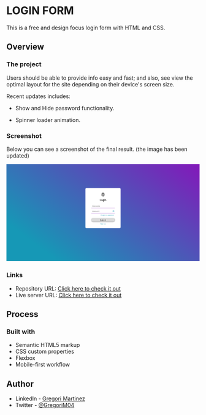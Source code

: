# LOGIN FORM 

This is a free and design focus login form with HTML and CSS.


## Overview

### The project

Users should be able to provide info easy and fast; and also, see view the optimal layout for the site depending on their device's screen size.

Recent updates includes:

- Show and Hide password functionality.

- Spinner loader animation.

### Screenshot

Below you can see a screenshot of the final result. (the image has been updated)

![](./images/Screenshot.png)

### Links

- Repository URL: [Click here to check it out](https://github.com/GregoriM04/login-form.git)
- Live server URL: [Click here to check it out](https://gregorim04.github.io/login-form/)

## Process

### Built with

- Semantic HTML5 markup
- CSS custom properties
- Flexbox
- Mobile-first workflow


## Author

- LinkedIn - [Gregori Martinez](https://www.linkedin.com/in/gregorim04/)
- Twitter - [@GregoriM04](https://twitter.com/GregoriM04)